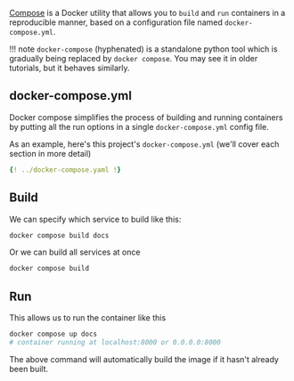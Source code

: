 
[Compose](https://docs.docker.com/compose/) is a Docker utility that allows you to `build` and `run` containers in a reproducible manner, based on a configuration file named `docker-compose.yml`.

!!! note
    `docker-compose` (hyphenated) is a standalone python tool which is gradually being replaced by `docker compose`. You may see it in older tutorials, but it behaves similarly.

## docker-compose.yml

Docker compose simplifies the process of building and running containers by putting all the run options in a single `docker-compose.yml` config file.

As an example, here's this project's `docker-compose.yml` (we'll cover each section in more detail)

```yaml
{! ../docker-compose.yaml !}
```

## Build

We can specify which service to build like this:

```sh
docker compose build docs
```

Or we can build all services at once

```sh
docker compose build
```

## Run

This allows us to run the container like this

```sh
docker compose up docs
# container running at localhost:8000 or 0.0.0.0:8000
```

The above command will automatically build the image if it hasn't already been built.

